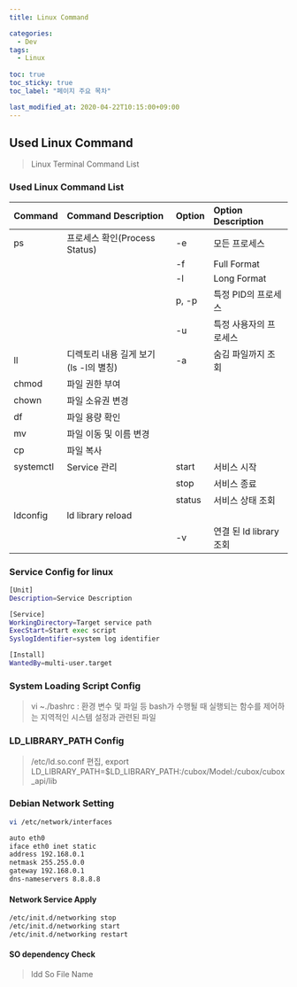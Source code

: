 ```yaml
---
title: Linux Command

categories:
  - Dev
tags:
  - Linux
  
toc: true
toc_sticky: true
toc_label: "페이지 주요 목차"

last_modified_at: 2020-04-22T10:15:00+09:00
---
```


## Used Linux Command ##

> Linux Terminal Command List

### Used Linux Command List ###

| Command | Command Description | Option | Option Description |
| :------ | :------------------ | :----- | :----------------- |
| ps | 프로세스 확인(Process Status) | -e | 모든 프로세스 |
| | | -f | Full Format |
| | | -l | Long Format |
| | | p, -p | 특정 PID의 프로세스 |
| | | -u | 특정 사용자의 프로세스 |
| ll | 디렉토리 내용 길게 보기 (ls -l의 별칭) | -a | 숨김 파일까지 조회 |
| chmod | 파일 권한 부여 | | |
| chown | 파일 소유권 변경 | | |
| df | 파일 용량 확인 | | |
| mv | 파일 이동 및 이름 변경 | | |
| cp | 파일 복사 | | |
| systemctl | Service 관리 | start | 서비스 시작
| | | stop | 서비스 종료 |
| | | status | 서비스 상태 조회 |
| ldconfig | ld library reload | | |
| | | -v | 연결 된 ld library 조회 |

### Service Config for linux ###

```bash
[Unit]
Description=Service Description

[Service]
WorkingDirectory=Target service path
ExecStart=Start exec script
SyslogIdentifier=system log identifier

[Install]
WantedBy=multi-user.target
```

### System Loading Script Config ###

> vi ~./bashrc : 환경 변수 및 파일 등 bash가 수행될 때 실행되는 함수를 제어하는 지역적인 시스템 설정과 관련된 파일

### LD_LIBRARY_PATH Config ###

> /etc/ld.so.conf 편집, export LD_LIBRARY_PATH=$LD_LIBRARY_PATH:/cubox/Model:/cubox/cubox_api/lib

### Debian Network Setting ###

```bash
vi /etc/network/interfaces

auto eth0
iface eth0 inet static
address 192.168.0.1
netmask 255.255.0.0
gateway 192.168.0.1
dns-nameservers 8.8.8.8
```

#### Network Service Apply ####

```bash
/etc/init.d/networking stop
/etc/init.d/networking start
/etc/init.d/networking restart
```

#### SO dependency Check ####

> ldd So File Name
